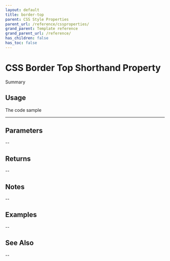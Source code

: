 ```yaml
---
layout: default
title: border-top
parent: CSS Style Properties
parent_url: /reference/cssproperties/
grand_parent: Template reference
grand_parent_url: /reference/
has_children: false
has_toc: false
---
```


# CSS Border Top Shorthand Property

Summary

## Usage

 The code sample

---

## Parameters

--

## Returns 

--

## Notes


-- 

## Examples


--


## See Also


--

